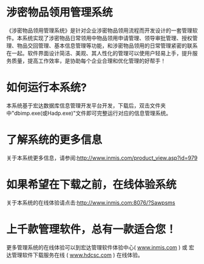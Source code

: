 # 涉密物品领用管理系统

《涉密物品领用管理系统》是针对企业涉密物品领用流程而开发设计的一套管理软件。本系统实现了涉密物品日常领用中物品领用申请管理、领导审批管理、授权管理、物品交回管理、基本信息管理等功能，和涉密物品领用的日常管理紧密的联系在一起。软件界面设计简洁、美观、其人性化的管理可以使用户轻易上手，提升服务质量，提高工作效率，是协助每个企业合理和优化管理的好帮手！

# 如何运行本系统?

本系统基于宏达数据库信息管理开发平台开发，下载后，双击文件夹中"dbimp.exe(或Hadp.exe)"文件即可完整运行对应的信息管理系统。

# 了解系统的更多信息

关于本系统更多信息，请参阅:http://www.inmis.com/product_view.asp?id=979

# 如果希望在下载之前，在线体验系统

关于本系统的在线体验请点击:http://www.inmis.com:8076/?Sawpsms

# 上千款管理软件，总有一款适合您！

更多管理系统的在线体验可以到宏达管理软件体验中心( www.inmis.com ) 或 宏达管理软件下载服务在线 ( www.hdcsc.com ) 在线体验。

